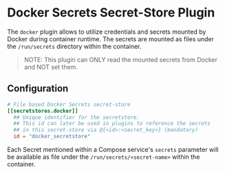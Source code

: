 # Docker Secrets Secret-Store Plugin

The `docker` plugin allows to utilize credentials and secrets mounted by
Docker during container runtime. The secrets are mounted as files
under the `/run/secrets` directory within the container.

> NOTE: This plugin can ONLY read the mounted secrets from Docker and NOT set them.

## Configuration

```toml @sample.conf
# File based Docker Secrets secret-store
[[secretstores.docker]]
  ## Unique identifier for the secretstore.
  ## This id can later be used in plugins to reference the secrets
  ## in this secret-store via @{<id>:<secret_key>} (mandatory)
  id = "docker_secretstore"
```

Each Secret mentioned within a Compose service's `secrets` parameter will be
available as file under the `/run/secrets/<secret-name>` within the container.
